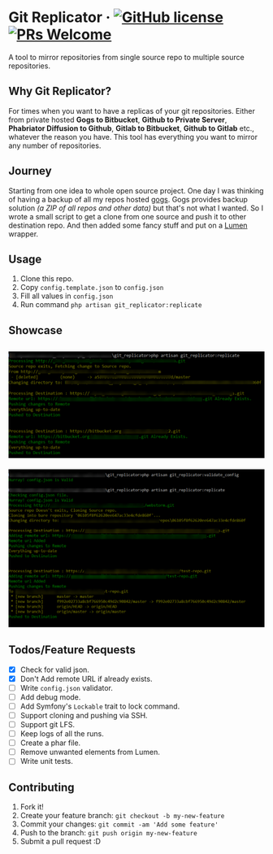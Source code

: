 # Git Replicator &middot; [![GitHub license](https://img.shields.io/badge/license-MIT-blue.svg)](https://github.com/facebook/react/blob/master/LICENSE) [![PRs Welcome](https://img.shields.io/badge/PRs-welcome-brightgreen.svg)](https://reactjs.org/docs/how-to-contribute.html#your-first-pull-request)

A tool to mirror repositories from single source repo to multiple source repositories. 

## Why Git Replicator?
For times when you want to have a replicas of your git repositories. Either from private hosted **Gogs to Bitbucket**, **Github to Private Server**, **Phabriator Diffusion to Github**, **Gitlab to Bitbucket**, **Github to Gitlab** etc., whatever the reason you have. This tool has everything you want to mirror any number of repositories.

## Journey
Starting from one idea to whole open source project. One day I was thinking of having a backup of all my repos hosted [gogs](https://gogs.io/). Gogs provides backup solution _(a ZIP of all repos and other data)_ but that's not what I wanted. So I wrote a small script to get a clone from one source and push it to other destination repo. And then added some fancy stuff and put on a [Lumen](https://lumen.laravel.com/) wrapper.

## Usage 

1. Clone this repo. 
2. Copy `config.template.json` to `config.json`
3. Fill all values in `config.json`
4. Run command `php artisan git_replicator:replicate`

## Showcase
![Screenshot-1](https://raw.githubusercontent.com/ghanshyam-digital/git_replicator/master/storage/showcase-1.png)
---
![Screenshot-2](https://raw.githubusercontent.com/ghanshyam-digital/git_replicator/master/storage/showcase-2.png)

## Todos/Feature Requests
- [x] Check for valid json.
- [x] Don't Add remote URL if already exists.
- [ ] Write `config.json` validator.
- [ ] Add debug mode.
- [ ] Add Symfony's `Lockable` trait to lock command.    
- [ ] Support cloning and pushing via SSH.    
- [ ] Support git LFS.
- [ ] Keep logs of all the runs.
- [ ] Create a phar file. 
- [ ] Remove unwanted elements from Lumen. 
- [ ] Write unit tests. 

## Contributing

1. Fork it!
2. Create your feature branch: `git checkout -b my-new-feature`
3. Commit your changes: `git commit -am 'Add some feature'`
4. Push to the branch: `git push origin my-new-feature`
5. Submit a pull request :D
